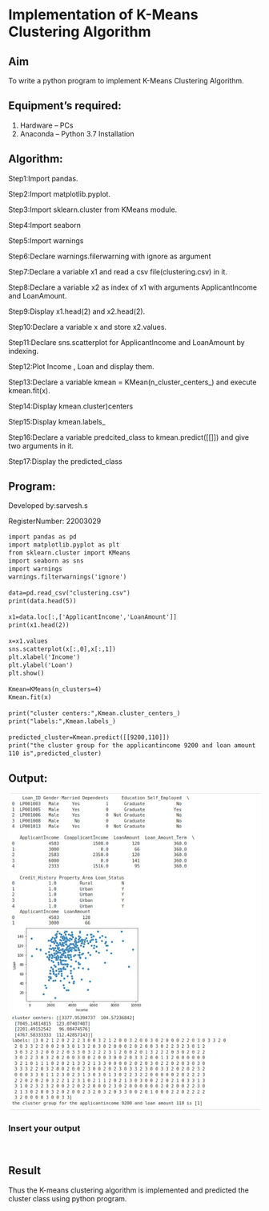 # Implementation of K-Means Clustering Algorithm
## Aim
To write a python program to implement K-Means Clustering Algorithm.
## Equipment’s required:
1.	Hardware – PCs
2.	Anaconda – Python 3.7 Installation

## Algorithm:

Step1:Import pandas. 

Step2:Import matplotlib.pyplot.
 
 Step3:Import sklearn.cluster from KMeans module.
  
  Step4:Import seaborn 
  
  Step5:Import warnings 
  
  Step6:Declare warnings.filerwarning with ignore as argument 
  
  Step7:Declare a variable x1 and read a csv file(clustering.csv) in it. 
  
  Step8:Declare a variable x2 as index of x1 with arguments ApplicantIncome and LoanAmount. 
  
  Step9:Display x1.head(2) and x2.head(2). 
  
  Step10:Declare a variable x and store x2.values. 
  
  Step11:Declare sns.scatterplot for ApplicantIncome and LoanAmount by indexing. 
  
  Step12:Plot Income , Loan and display them.
   
  Step13:Declare a variable kmean = KMean(n_cluster_centers_) and execute kmean.fit(x).
    
  Step14:Display kmean.cluster)centers 
    
  Step15:Display kmean.labels_ 
    
  Step16:Declare a variable predcited_class to kmean.predict([[]]) and give two arguments in it. 
    
  Step17:Display the predicted_class

## Program:

Developed by:sarvesh.s

RegisterNumber: 22003029
```
import pandas as pd
import matplotlib.pyplot as plt
from sklearn.cluster import KMeans
import seaborn as sns
import warnings
warnings.filterwarnings('ignore')

data=pd.read_csv("clustering.csv")
print(data.head(5))

x1=data.loc[:,['ApplicantIncome','LoanAmount']]
print(x1.head(2))

x=x1.values
sns.scatterplot(x[:,0],x[:,1])
plt.xlabel('Income')
plt.ylabel('Loan')
plt.show()

Kmean=KMeans(n_clusters=4)
Kmean.fit(x)

print("cluster centers:",Kmean.cluster_centers_)
print("labels:",Kmean.labels_)

predicted_cluster=Kmean.predict([[9200,110]])
print("the cluster group for the applicantincome 9200 and loan amount 110 is",predicted_cluster)
```
## Output:
![ouput](./rag.jpeg)

### Insert your output

<br>

## Result
Thus the K-means clustering algorithm is implemented and predicted the cluster class using python program.

